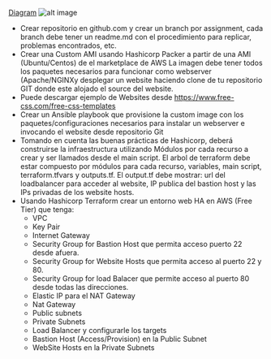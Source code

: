 [Diagram]()
![alt image](images/aws-layout.png "AWS ASG layout")






- Crear repositorio en github.com y crear un branch por assignment, cada branch debe tener un readme.md con el procedimiento para replicar, problemas encontrados, etc.
- Crear una Custom AMI usando Hashicorp Packer a partir de una AMI (Ubuntu/Centos) de el marketplace de AWS
    La imagen debe tener todos los paquetes necesarios para funcionar como webserver (Apache/NGINXy desplegar un website haciendo clone     de tu repositorio GIT donde este alojado el source del website.
- Puede descargar ejemplo de Websites desde https://www.free-css.com/free-css-templates 
- Crear un Ansible playbook que provisione la custom image con los paquetes/configuraciones necesarios para instalar un webserver e invocando el website       desde repositorio Git
- Tomando en cuenta las buenas prácticas de Hashicorp, deberá construirse la infraestructura utilizando Módulos por cada recurso a crear   y ser llamados desde el main script. El arbol de terraform debe estar compuesto por módulos para cada recurso, variables, main script,   terraform.tfvars y outputs.tf.
  El output.tf debe mostrar: url del loadbalancer para acceder al website, IP publica del bastion host y las IPs privadas de los website   hosts. 
- Usando Hashicorp Terraform crear un entorno web HA en AWS (Free Tier) que tenga:
  - VPC
  - Key Pair
  - Internet Gateway
  - Security Group for Bastion Host que permita acceso puerto 22 desde afuera.
  - Security Group for Website Hosts que permita acceso al puerto 22 y 80.
  - Security Group for load Balacer que permite acceso al puerto 80 desde todas las direcciones.
  - Elastic IP para el NAT Gateway
  - Nat Gateway
  - Public subnets
  - Private Subnets
  - Load Balancer y configurarle los targets
  - Bastion Host (Access/Provision) en la Public Subnet
  -  WebSite Hosts en la Private Subnets


